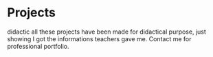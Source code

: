 # Projects
didactic
all these projects have been made for didactical purpose, just showing I got the informations teachers gave me.
Contact me for professional portfolio.
